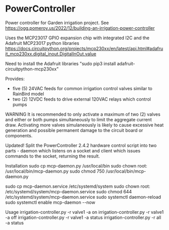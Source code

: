 # PowerController
Power controller for Garden irrigation project. See https://ogg.pomeroy.us/2022/12/building-an-irrigation-power-controller

Uses the MCP23017 GPIO expansion chip with integrated I2C and the Adafruit MCP23017 python libraries
https://docs.circuitpython.org/projects/mcp230xx/en/latest/api.html#adafruit_mcp230xx.digital_inout.DigitalInOut.value

Need to install the Adafruit libraries "sudo pip3 install adafruit-circuitpython-mcp230xx"

Provides:
- five (5) 24VAC feeds for common irrigation control valves similar to RainBird model
- two (2)  12VDC feeds to drive external 120VAC relays which control pumps

WARNING
It is recommended to only activate a maximum of two (2) valves and either or both pumps simultaneously to limit the aggregate current draw.
Activating more valves simulaneously is likely to cause excessive heat generation and possible permanent damage to the circuit board or components.

Updated!  Split the PowerController 2.4.2 hardware control script into two parts - daemon which listens on a socket and client which issues commands to the socket, returning the result.

Installation
 sudo cp mcp-daemon.py /usr/local/bin
 sudo chown root: /usr/local/bin/mcp-daemon.py
 sudo chmod 750   /usr/local/bin/mcp-daemon.py

 sudo cp mcp-daemon.service /etc/systemd/system
 sudo chown root: /etc/systemd/system/mcp-daemon.service
 sudo chmod 644   /etc/systemd/system/mcp-daemon.service
 sudo systemctl daemon-reload
 sudo systemctl enable mcp-daemon --now

Usage
 irrigation-controller.py -r valve1 -a on
 irrigation-controller.py -r valve1 -a off
 irrigation-controller.py -r valve1 -a status
 irrigation-controller.py -r all -a status

 
